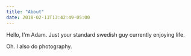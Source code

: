 ```yaml
---
title: "About"
date: 2018-02-13T13:42:49-05:00
---
```


Hello, I'm Adam. Just your standard swedish guy currently enjoying life. 

Oh. I also do photography.

